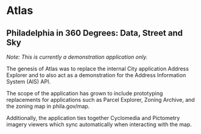 # Atlas

## Philadelphia in 360 Degrees: Data, Street and Sky

_Note: This is currently a demonstration application only._

The genesis of Atlas was to replace the internal City application Address Explorer and to also act as a demonstration for the Address Information System (AIS) API.

The scope of the application has grown to include prototyping replacements for applications such as Parcel Explorer, Zoning Archive, and the zoning map in phila.gov/map.

Additionally, the application ties together Cyclomedia and Pictometry imagery viewers which sync automatically when interacting with the map.
